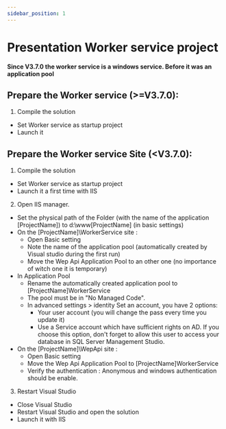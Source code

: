 ```yaml
---
sidebar_position: 1
---
```


# Presentation Worker service project
**Since V3.7.0 the worker service is a windows service. Before it was an application pool**
## Prepare the Worker service (>=V3.7.0):
1. Compile the solution 
- Set Worker service as startup project
- Launch it

## Prepare the Worker service Site (\<V3.7.0):
1. Compile the solution 
- Set Worker service as startup project
- Launch it a first time with IIS

2. Open IIS manager. 
- Set the physical path of the Folder (with the name of the application [ProjectName]) to d:\www\[ProjectName] (in basic settings)
- On the [ProjectName]\WorkerService site :
    - Open Basic setting 
    - Note the name of the application pool (automatically created by Visual studio during the first run)
    - Move the Wep Api Application Pool to an other one (no importance of witch one it is temporary)
- In Application Pool 
    - Rename the automatically created application pool to [ProjectName]WorkerService
    - The pool must be in "No Managed Code".
    - In advanced settings > identity Set an account, you have 2 options:
      - Your user account (you will change the pass every time you update it) 
      - Use a Service account which have sufficient rights on AD. If you choose this option, don't forget to allow this user to access your database in SQL Server Management Studio.
- On the [ProjectName]\WepApi site :
    - Open Basic setting 
    - Move the Wep Api Application Pool to [ProjectName]WorkerService
    - Verify the authentication : Anonymous and windows authentication should be enable.

3. Restart Visual Studio
- Close Visual Studio
- Restart Visual Studio and open the solution
- Launch it with IIS

